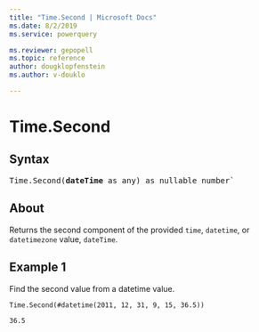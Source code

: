 ```yaml
---
title: "Time.Second | Microsoft Docs"
ms.date: 8/2/2019
ms.service: powerquery

ms.reviewer: gepopell
ms.topic: reference
author: dougklopfenstein
ms.author: v-douklo

---
```

# Time.Second

## Syntax

<pre>
Time.Second(<b>dateTime</b> as any) as nullable number`
</pre>

## About
Returns the second component of the provided `time`, `datetime`, or `datetimezone` value, `dateTime`.

## Example 1
Find the second value from a datetime value.

```powerquery-m
Time.Second(#datetime(2011, 12, 31, 9, 15, 36.5))
```

`36.5`
